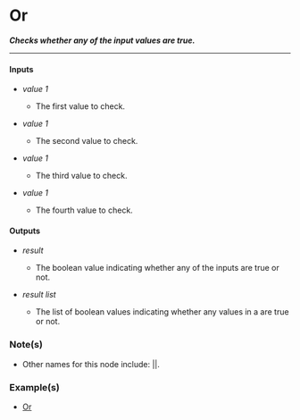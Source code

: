 # Or

**_Checks whether any of the input values are true._**

---


#### Inputs

* _value 1_

  * The first value to check.

* _value 1_

  * The second value to check.

* _value 1_

  * The third value to check.

* _value 1_

  * The fourth value to check.


#### Outputs

* _result_

  * The boolean value indicating whether any of the inputs are true or not.

* _result list_

  * The list of boolean values indicating whether any values in a are true or not.


### Note(s)

* Other names for this node include: ||.


### Example(s)

* <a href="https://creator.trimble.com/graph?assetURI=whp:dacff00c-cd57-415e-b0c6-55dd9c21eacc&version=latest" target="_blank">Or</a>
